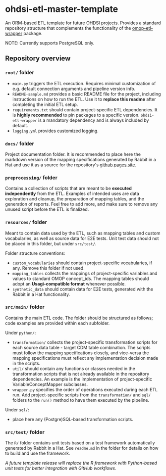 # ohdsi-etl-master-template
An ORM-based ETL template for future OHDSI projects.
Provides a standard repository structure that complements the functionality of the [omop-etl-wrapper](https://github.com/thehyve/omop-etl-wrapper) package.

NOTE: Currently supports PostgreSQL only.

## Repository overview

### `root/` folder
- `main.py` triggers the ETL execution. Requires minimal customization of e.g. default connection arguments and pipeline version info.
- `README-sample.md` provides a basic README file for the project, including instructions on how to run the ETL.
Use it to **replace this readme** after completing the initial ETL setup.
- `requirements.txt` should contain project-specific ETL dependencies. It is **highly recommended** to pin packages to a specific version.
`ohdsi-etl-wrapper` is a mandatory dependency and is always included by default.
- `logging.yml` provides customized logging.

### `docs/` folder
Project documentation folder. It is recommended to place here the markdown version of the mapping specifications generated by Rabbit in a Hat 
and use it as a source for the repository's [github pages site](https://help.github.com/en/github/working-with-github-pages/creating-a-github-pages-site).

### `preprocessing/` folder
Contains a collection of scripts that are meant to be **executed independently** from the ETL.
Examples of intended uses are data exploration and cleanup, the preparation of mapping tables, and the generation of reports.
Feel free to add more, and make sure to remove any unused script before the ETL is finalized.

### `resources/` folder
Meant to contain data used by the ETL, such as mapping tables and custom vocabularies, as well as source data for E2E tests.
Unit test data should not be placed in this folder, but under `src/test/`.

Folder structure conventions:
- `custom_vocabularies` should contain project-specific vocabularies, if any. Remove this folder if not used.
- `mapping_tables` collects the mappings of project-specific variables and values to standard OMOP concept_ids. 
The mapping tables should adopt an **Usagi-compatible format** whenever possible.
- `synthetic_data` should contain data for E2E tests, generated with the Rabbit in a Hat functionality.  

### `src/main/` folder
Contains the main ETL code. The folder should be structured as follows; code examples are provided within each subfolder.

Under `python/`:
- `transformation/` collects the project-specific transformation scripts for each source data table - target CDM table combination.
The scripts must follow the mapping specifications closely, and vice-versa the mapping specifications must reflect any implementation decision made in the scripts.
- `util/` should contain any functions or classes needed in the transformation scripts that is not already available in the repository dependencies. 
An example is the implementation of project-specific VariableConceptMapper subclasses. 
- `wrapper.py` specifies the order of operations executed during each ETL run. 
Add project-specific scripts from the `transformation/` and `sql/` folders to the `run()` method to have them executed by the pipeline.

Under `sql/`:
- place here any (Postgre)SQL-based transformation scripts.

### `src/test/` folder
The `R/` folder contains unit tests based on a test framework automatically generated by Rabbit in a Hat.
See `readme.md` in the folder for details on how to build and use the framework.

*A future template release will replace the R framework with Python-based unit tests for better integration with GitHub workflows.*


